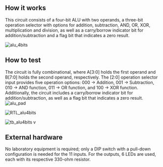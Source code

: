<!---

This file is used to generate your project datasheet. Please fill in the information below and delete any unused
sections.

You can also include images in this folder and reference them in the markdown. Each image must be less than
512 kb in size, and the combined size of all images must be less than 1 MB.
-->

## How it works

This circuit consists of a four-bit ALU with two operands, a three-bit operation selector with options for addition, subtraction, AND, OR, XOR, multiplication and division, as well as a carry/borrow indicator bit for addition/subtraction and a flag bit that indicates a zero result.

![alu_4bits](https://github.com/user-attachments/assets/97164799-44c3-4143-bcfd-0f1494734e6b)


## How to test

The circuit is fully combinational, where A[3:0] holds the first operand and B[7:0] holds the second operand, respectively. The [2:0] operation selector input provides five operation options: 000 → Addition, 001 → Subtraction, 010 → AND function, 011 → OR function, and 100 → XOR function. Additionally, the circuit includes a carry/borrow indicator bit for addition/subtraction, as well as a flag bit that indicates a zero result.
![alu_pad](https://github.com/user-attachments/assets/b8c137e6-9042-4967-b5ad-fe56920ee1fd)

![RTL_alu4bits](https://github.com/user-attachments/assets/748a6c0d-7291-42cc-8111-8c093da953b5)

![tb_alu4bits v](https://github.com/user-attachments/assets/e01b876d-f29f-456b-8640-4c5eaa92c6da)

## External hardware

No laboratory equipment is required; only a DIP switch with a pull-down configuration is needed for the 11 inputs. For the outputs, 6 LEDs are used, each with its respective 330-ohm resistor.

